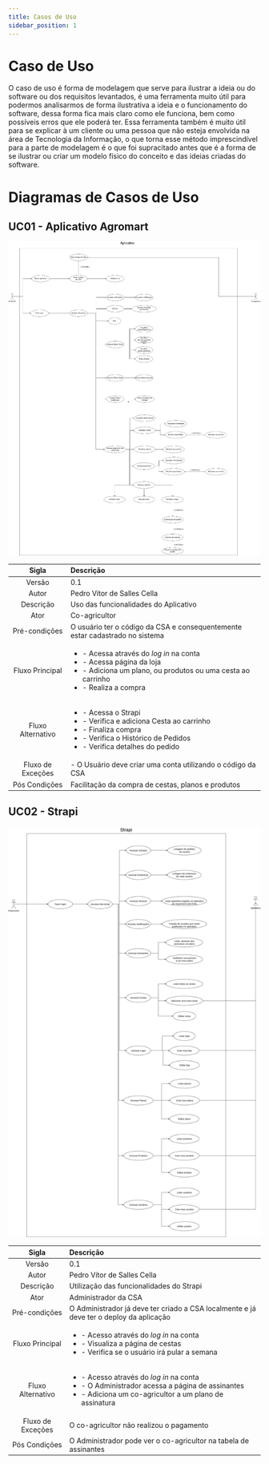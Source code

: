 ```yaml
---
title: Casos de Uso
sidebar_position: 1
---
```


# Caso de Uso

O caso de uso é forma de modelagem que serve para ilustrar a ideia ou do software ou dos requisitos levantados, é uma ferramenta muito útil para podermos analisarmos de forma ilustrativa a ideia e o funcionamento do software, dessa forma fica mais claro como ele funciona, bem como possíveis erros que ele poderá ter. Essa ferramenta também é muito útil para se explicar à um cliente ou uma pessoa que não esteja envolvida na área de Tecnologia da Informação, o que torna esse método imprescindível para a parte de modelagem é o que foi supracitado antes que é a forma de se ilustrar ou criar um modelo físico do conceito e das ideias criadas do software.

# Diagramas de Casos de Uso

## UC01 - Aplicativo Agromart

![Aplicativo](../../static/img/UC_Aplicativo.jpeg)

|Sigla|Descrição|
|:-:|:-|
|Versão|0.1|
|Autor|Pedro Vítor de Salles Cella|
|Descrição|Uso das funcionalidades do Aplicativo|
|Ator|Co-agricultor|
|Pré-condições|O usuário ter o código da CSA e consequentemente estar cadastrado no sistema|
|Fluxo Principal|<ul> <li>- Acessa através do *log in* na conta</li> <li>- Acessa página da loja</li><li>- Adiciona um plano, ou produtos ou uma cesta ao carrinho</li><li>- Realiza a compra</li></ul> |
|Fluxo Alternativo|<ul> <li>- Acessa o Strapi</li> <li>- Verifica e adiciona Cesta ao carrinho</li> <li>- Finaliza compra</li><li>- Verifica o Histórico de Pedidos</li> <li>- Verifica detalhes do pedido</li> </ul> |
|Fluxo de Exceções|- O Usuário deve criar uma conta utilizando o código da CSA |
|Pós Condições|Facilitação da compra de cestas, planos e produtos|

## UC02 - Strapi

![Pedido](../../static/img/UC_Strapi.png)

|Sigla|Descrição|
|:-:|:-|
|Versão|0.1|
|Autor|Pedro Vítor de Salles Cella|
|Descrição|Utilização das funcionalidades do Strapi|
|Ator|Administrador da CSA|
|Pré-condições|O Administrador já deve ter criado a CSA localmente e já deve ter o deploy da aplicação|
|Fluxo Principal|<ul><li>- Acesso através do *log in* na conta</li><li>- Visualiza a página de cestas</li><li>- Verifica se o usuário irá pular a semana</li></ul>|
|Fluxo Alternativo|<ul><li>- Acesso através do *log in* na conta</li><li>- O Administrador acessa a página de assinantes</li><li>- Adiciona um co-agricultor a um plano de assinatura</li></ul>|
|Fluxo de Exceções|O co-agricultor não realizou o pagamento|
|Pós Condições|O Administrador pode ver o co-agricultor na tabela de assinantes|